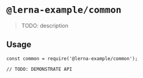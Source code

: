 # `@lerna-example/common`

> TODO: description

## Usage

```
const common = require('@lerna-example/common');

// TODO: DEMONSTRATE API
```
